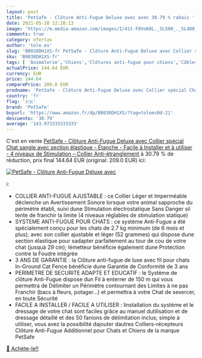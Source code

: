 ```yaml
---
layout: post
title: 'PetSafe - Clôture Anti-Fugue Deluxe avec avec 30.79 % rabais '
date: 2021-05-28 12:28:13
image: 'https://m.media-amazon.com/images/I/41t-F8VoK8L._SL500_._SL400_.jpg'
comments: true
category: ofertas
author: 'tole.es'
slug: 'B0030DH1XS-fr PetSafe - Clôture Anti-Fugue Deluxe avec Collier spécial...'
sku: 'B0030DH1XS-fr'
tags: [ 'Animalerie','Chiens','Clôtures anti-fugue pour chiens','Câbles et piquets dattache pour chiens','petsafe', ]
actualPrice: 144.64 EUR
currency: EUR
price: 144.64
comparePrice: 209.0 EUR
prodname: 'PetSafe - Clôture Anti-Fugue Deluxe avec Collier spécial Chat  sangle avec section élastique  - Étanche - Facile à Installer et à utiliser - 4 niveaux de Stimulation – Collier Anti-étranglement'
country: 'fr'
flag: '🇫🇷'
brand: 'PetSafe'
buyurl: 'https://www.amazon.fr/dp/B0030DH1XS/?tag=tolees0d-21'
descuento: '30.79'
average: '143.973333333333'
---
```


C'est en vente [PetSafe - Clôture Anti-Fugue Deluxe avec Collier spécial Chat  sangle avec section élastique  - Étanche - Facile à Installer et à utiliser - 4 niveaux de Stimulation – Collier Anti-étranglement](https://www.amazon.fr/dp/B0030DH1XS/?tag=tolees0d-21)  à  30.79 % de réduction, prix final  144.64 EUR (original: 209.0 EUR) ici:

[![PetSafe - Clôture Anti-Fugue Deluxe avec](https://m.media-amazon.com/images/I/41t-F8VoK8L._SL500_._SL400_.jpg)](https://www.amazon.fr/dp/B0030DH1XS/?tag=tolees0d-21)

ℹ️:

- COLLIER ANTI-FUGUE AJUSTABLE : ce Collier Léger et Imperméable déclenche un Avertissement Sonore lorsque votre animal sapproche du périmètre établi, suivi dune Stimulation électrostatique Sans Danger sil tente de franchir la limite (4 niveaux réglables de stimulation statique)
- SYSTEME ANTI-FUGUE POUR CHATS : ce système Anti-Fugue a été spécialement conçu pour les chats de 2.7 kg minimum (de 6 mois et plus); avec son collier ajustable et léger (52 grammes) qui dispose dune section élastique pour sadapter parfaitement au tour de cou de votre chat (jusquà 29 cm); lémetteur bénéficie également dune Protection contre la Foudre intégrée
- 3 ANS DE GARANTIE : la Clôture anti-fugue de luxe avec fil pour chats In-Ground Cat Fence bénéficie dune Garantie de Conformité de 3 ans
- PERIMETRE DE SECURITE ADAPTE ET EDUCATIF : le Système de clôture Anti-Fugue dispose dun Fil à enterrer de 150 m qui vous permettra de Délimiter un Périmètre contournant des Limites à ne pas Franchir (bacs à fleurs, potager...) et permettra à votre Chat de sexercer, en toute Sécurité
- FACILE A INSTALLER / FACILE A UTILISER : linstallation du système et le dressage de votre chat sont faciles grâce au manuel dutilisation et de dressage détaillé et des 50 fanions de délimitation inclus; simple à utiliser, vous avez la possibilité dajouter dautres Colliers-récepteurs Clôture Anti-Fugue Additionnel pour Chats et Chiens de la marque PetSafe

[🛒 Achète-le!!](https://www.amazon.fr/dp/B0030DH1XS/?tag=tolees0d-21)
